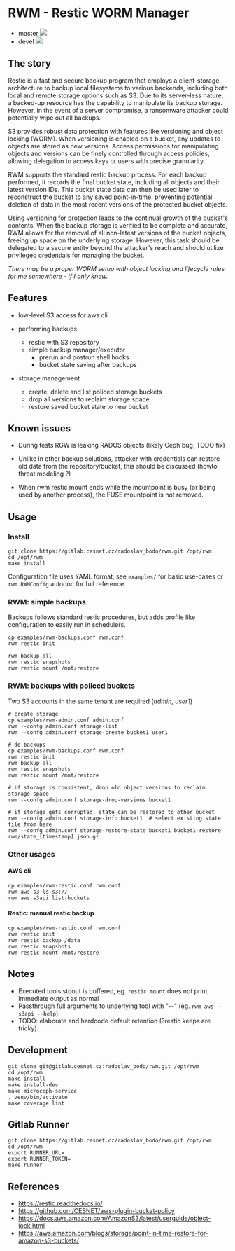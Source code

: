 # RWM - Restic WORM Manager

* master ![](https://gitlab.cesnet.cz/radoslav_bodo/rwm/badges/master/pipeline.svg)
* devel ![](https://gitlab.cesnet.cz/radoslav_bodo/rwm/badges/devel/pipeline.svg)


## The story

Restic is a fast and secure backup program that employs a client-storage
architecture to backup local filesystems to various backends, including both
local and remote storage options such as S3. Due to its server-less nature, a
backed-up resource has the capability to manipulate its backup storage.
However, in the event of a server compromise, a ransomware attacker could
potentially wipe out all backups.

S3 provides robust data protection with features like versioning and object
locking (WORM). When versioning is enabled on a bucket, any updates to objects
are stored as new versions. Access permissions for manipulating objects and
versions can be finely controlled through access policies, allowing delegation
to access keys or users with precise granularity.

RWM supports the standard restic backup process. For each backup performed, it
records the final bucket state, including all objects and their latest version
IDs. This bucket state data can then be used later to reconstruct the bucket to
any saved point-in-time, preventing potential deletion of data in the most
recent versions of the protected bucket objects.

Using versioning for protection leads to the continual growth of the bucket's
contents. When the backup storage is verified to be complete and accurate, RWM
allows for the removal of all non-latest versions of the bucket objects,
freeing up space on the underlying storage. However, this task should be
delegated to a secure entity beyond the attacker's reach and should utilize
privileged credentials for managing the bucket.


*There may be a proper WORM setup with object locking and lifecycle rules for me
somewhere - if I only knew.*


## Features

* low-level S3 access for aws cli

* performing backups
  * restic with S3 repository
  * simple backup manager/executor
    * prerun and postrun shell hooks
    * bucket state saving after backups

* storage management
  * create, delete and list policed storage buckets
  * drop all versions to reclaim storage space
  * restore saved bucket state to new bucket


## Known issues

* During tests RGW is leaking RADOS objects (likely Ceph bug; TODO fix)

* Unlike in other backup solutions, attacker with credentials can restore
  old data from the repository/bucket, this should be discussed (howto threat modeling ?)

* When rwm restic mount ends while the mountpoint is busy (or being used by another process),
  the FUSE mountpoint is not removed.


## Usage

### Install

```
git clone https://gitlab.cesnet.cz/radoslav_bodo/rwm.git /opt/rwm
cd /opt/rwm
make install
```

Configuration file uses YAML format, see `examples/` for basic use-cases or
`rwm.RWMConfig` autodoc for full reference.


### RWM: simple backups

Backups follows standard restic procedures, but adds profile like configuration
to easily run in schedulers.

```
cp examples/rwm-backups.conf rwm.conf
rwm restic init

rwm backup-all
rwm restic snapshots
rwm restic mount /mnt/restore
```


### RWM: backups with policed buckets

Two S3 accounts in the same tenant are required (*admin*, *user1*)

```
# create storage
cp examples/rwm-admin.conf admin.conf
rwm --confg admin.conf storage-list
rwm --confg admin.conf storage-create bucket1 user1

# do backups
cp examples/rwm-backups.conf rwm.conf
rwm restic init
rwm backup-all
rwm restic snapshots
rwm restic mount /mnt/restore

# if storage is consistent, drop old object versions to reclaim storage space
rwm --confg admin.conf storage-drop-versions bucket1

# if storage gets corrupted, state can be restored to other bucket
rwm --confg admin.conf storage-info bucket1  # select existing state file from here
rwm --confg admin.conf storage-restore-state bucket1 bucket1-restore rwm/state_[timestamp].json.gz
```


### Other usages

#### AWS cli

```
cp examples/rwm-restic.conf rwm.conf
rwm aws s3 ls s3://
rwm aws s3api list-buckets
```


#### Restic: manual restic backup

```
cp examples/rwm-restic.conf rwm.conf
rwm restic init
rwm restic backup /data
rwm restic snapshots
rwm restic mount /mnt/restore
```


## Notes

* Executed tools stdout is buffered, eg. `restic mount` does not print immediate output as normal
* Passthrough full arguments to underlying tool with "--" (eg. `rwm aws -- s3api --help`).
* TODO: elaborate and hardcode default retention (?restic keeps are tricky)



## Development
```
git clone git@gitlab.cesnet.cz:radoslav_bodo/rwm.git /opt/rwm
cd /opt/rwm
make install
make install-dev
make microceph-service
. venv/bin/activate
make coverage lint
```


## Gitlab Runner

```
git clone https://gitlab.cesnet.cz/radoslav_bodo/rwm.git /opt/rwm
cd /opt/rwm
export RUNNER_URL=
export RUNNER_TOKEN=
make runner
```


## References

* https://restic.readthedocs.io/
* https://github.com/CESNET/aws-plugin-bucket-policy
* https://docs.aws.amazon.com/AmazonS3/latest/userguide/object-lock.html
* https://aws.amazon.com/blogs/storage/point-in-time-restore-for-amazon-s3-buckets/
